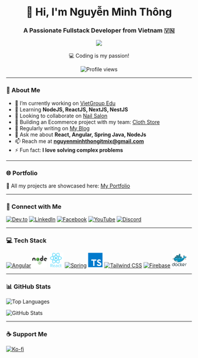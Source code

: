 <h1 align="center">👋 Hi, I'm Nguyễn Minh Thông</h1>
<h3 align="center">A Passionate Fullstack Developer from Vietnam 🇻🇳</h3>

<div align="center">
  <img src="https://media.giphy.com/media/du3J3cXyzhj75IOgvA/giphy.gif" width="400" />
  <p>💻 Coding is my passion!</p>
</div>

<p align="center">
  <img src="https://komarev.com/ghpvc/?username=kaicity&label=Profile%20views&color=0e75b6&style=flat" alt="Profile views" />
</p>

---

### 🚀 About Me
- 🔭 I’m currently working on [VietGroup Edu](https://github.com/VietGroupNet)
- 🌱 Learning **NodeJS, ReactJS, NextJS, NestJS**
- 👯 Looking to collaborate on [Nail Salon](https://github.com/DWSALON)
- 🤝 Building an Ecommerce project with my team: [Cloth Store](https://github.com/Kaicity/Cloth-Store-Ecommerce)
- 📝 Regularly writing on [My Blog](https://my-blogs-xi.vercel.app/post-page)
- 💬 Ask me about **React, Angular, Spring Java, NodeJs**
- 📫 Reach me at **nguyenminhthongitmix@gmail.com**
- ⚡ Fun fact: **I love solving complex problems**

---

### 🌐 Portfolio
📂 All my projects are showcased here: [My Portfolio](https://portfolio-kaicitys-projects.vercel.app/)

---

### 💼 Connect with Me
<p align="left">
  <a href="https://dev.to/minthongitmix" target="_blank"><img src="https://raw.githubusercontent.com/rahuldkjain/github-profile-readme-generator/master/src/images/icons/Social/devto.svg" alt="Dev.to" height="30" width="40" /></a>
  <a href="https://linkedin.com/in/minhthongitmix" target="_blank"><img src="https://raw.githubusercontent.com/rahuldkjain/github-profile-readme-generator/master/src/images/icons/Social/linked-in-alt.svg" alt="LinkedIn" height="30" width="40" /></a>
  <a href="https://fb.com/thong.nguyen" target="_blank"><img src="https://raw.githubusercontent.com/rahuldkjain/github-profile-readme-generator/master/src/images/icons/Social/facebook.svg" alt="Facebook" height="30" width="40" /></a>
  <a href="https://www.youtube.com/c/nguyenminhthong" target="_blank"><img src="https://raw.githubusercontent.com/rahuldkjain/github-profile-readme-generator/master/src/images/icons/Social/youtube.svg" alt="YouTube" height="30" width="40" /></a>
  <a href="https://discord.gg/THONGULAR" target="_blank"><img src="https://raw.githubusercontent.com/rahuldkjain/github-profile-readme-generator/master/src/images/icons/Social/discord.svg" alt="Discord" height="30" width="40" /></a>
</p>

---

### 💻 Tech Stack
<p align="left">
  <a href="https://angular.io" target="_blank"><img src="https://angular.io/assets/images/logos/angular/angular.svg" alt="Angular" width="40" height="40" /></a>
  <a href="https://nodejs.org" target="_blank"><img src="https://raw.githubusercontent.com/devicons/devicon/master/icons/nodejs/nodejs-original-wordmark.svg" alt="Node.js" width="40" height="40" /></a>
  <a href="https://reactjs.org/" target="_blank"><img src="https://raw.githubusercontent.com/devicons/devicon/master/icons/react/react-original-wordmark.svg" alt="React" width="40" height="40" /></a>
  <a href="https://spring.io/" target="_blank"><img src="https://www.vectorlogo.zone/logos/springio/springio-icon.svg" alt="Spring" width="40" height="40" /></a>
  <a href="https://www.typescriptlang.org/" target="_blank"><img src="https://raw.githubusercontent.com/devicons/devicon/master/icons/typescript/typescript-original.svg" alt="TypeScript" width="40" height="40" /></a>
  <a href="https://tailwindcss.com/" target="_blank"><img src="https://www.vectorlogo.zone/logos/tailwindcss/tailwindcss-icon.svg" alt="Tailwind CSS" width="40" height="40" /></a>
  <a href="https://firebase.google.com/" target="_blank"><img src="https://www.vectorlogo.zone/logos/firebase/firebase-icon.svg" alt="Firebase" width="40" height="40" /></a>
  <a href="https://docker.com/" target="_blank"><img src="https://raw.githubusercontent.com/devicons/devicon/master/icons/docker/docker-original-wordmark.svg" alt="Docker" width="40" height="40" /></a>
</p>

---

### 📊 GitHub Stats
<p align="left">
  <img src="https://github-readme-stats.vercel.app/api/top-langs?username=kaicity&show_icons=true&locale=en&layout=compact" alt="Top Languages" />
</p>
<p align="left">
  <img src="https://github-readme-stats.vercel.app/api?username=kaicity&show_icons=true&locale=en" alt="GitHub Stats" />
</p>

---

### ☕ Support Me
<p>
  <a href="https://ko-fi.com/MinhThong Itmix" target="_blank">
    <img src="https://cdn.ko-fi.com/cdn/kofi3.png?v=3" height="50" width="210" alt="Ko-fi" />
  </a>
</p>
